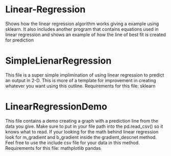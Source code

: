 # Linear-Regression
Shows how the linear regression algorithm works giving a example using sklearn. It also includes another program that contains equations used in linear regression and shows an example of how the line of best fit is created for prediction

# SimpleLienarRegression
This file is a super simple implimination of using linear regression to predict an output in 2-D. This is more of a template for improvement in creating whatever you want using this outline.
Requirements for this file:
sklearn

# LinearRegressionDemo
This file contains a demo creating a graph with a prediction line from the data you give. Make sure to put in your file path into the pd.read_csv() so it knows what to read. If your looking for the math behind linear regression look for m_gradient and b_gradient inside the gradient_descnet method. Feel free to use the include csv file for your data in this method.
Requirements for this file:
mathplotlib
pandas
